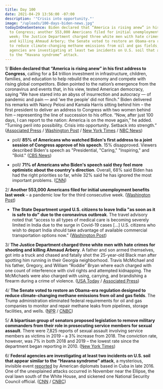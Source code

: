 ```yaml
---
title: Day 100
date: 2021-04-29 13:56:00 -07:00
description: '"Crisis into opportunity."'
image: "/uploads/100-days-biden-news.jpg"
todayInOneSentence: Biden declared that “America is rising anew” in his first address
  to Congress; another 553,000 Americans filed for initial unemployment benefits last
  week; the Justice Department charged three white men with hate crimes for shooting
  and killing Ahmaud Arbery; the Senate voted to restore an Obama-era regulation designed
  to reduce climate-changing methane emissions from oil and gas fields; and federal
  agencies are investigating at least two incidents on U.S. soil that appear similar
  to the “Havana syndrome” attack.
---
```


1/ **Biden declared that “America is rising anew” in his first address to Congress**, calling for a $4 trillion investment in infrastructure, children, families, and education to help rebuild the economy and compete with rising global competitors. Biden pointed to the nation’s emergence from the coronavirus and events that, in his view, tested American democracy, saying “We have stared into an abyss of insurrection and autocracy — of pandemic and pain — and ‘we the people’ did not flinch.” Biden delivered his remarks with Nancy Pelosi and Kamala Harris sitting behind him – the first president to deliver an address to Congress with two women behind him – representing the line of succession to his office. “Now, after just 100 days, I can report to the nation: America is on the move again,” he added. “Turning peril into possibility. Crisis into opportunity. Setback into strength.” ([Associated Press](https://apnews.com/article/biden-joint-address-congress-a157a7355bfc5c189fdc1040722fb652) / [Washington Post](https://www.washingtonpost.com/politics/biden-speech-congress/2021/04/28/f33615ac-a7a2-11eb-bca5-048b2759a489_story.html) / [New York Times](https://www.nytimes.com/2021/04/28/us/politics/joe-biden-government-plans.html) / [NBC News](https://www.nbcnews.com/politics/white-house/move-biden-urges-congress-turn-crisis-opportunity-n1265814))

* poll/ **85% of Americans who watched Biden's first address to a joint session of Congress approve of his speech**. 15% disapproved. Viewers described Biden's speech as "Presidential, "Caring," "Inspiring," and "Bold." ([CBS News](https://www.cbsnews.com/news/cbs-news-poll-most-viewers-approve-of-bidens-speech/))

* poll/ **71% of Americans who Biden's speech said they feel more optimistic about the country's direction**. Overall, 68% said Biden has had the right priorities so far, while 32% said he has ignored the most important problems. ([CNN](https://www.cnn.com/2021/04/28/politics/cnn-poll-biden-speech-to-congress/index.html))

2/ **Another 553,000 Americans filed for initial unemployment benefits last week** – a pandemic low for the third consecutive week. ([Washington Post](https://www.washingtonpost.com/business/2021/04/29/jobless-claims-hit-new-pandemic-low-third-straight-week-labor-market-picks-up/))

* **The State Department urged U.S. citizens to leave India "as soon as it is safe to do" due to the coronavirus outbreak**. The travel advisory noted that “access to all types of medical care is becoming severely limited in India due to the surge in Covid-19 cases \[...\] U.S. citizens who wish to depart India should take advantage of available commercial transportation options now." ([Washington Post](https://www.washingtonpost.com/nation/2021/04/29/coronavirus-covid-live-updates-us/#link-APFCVLBQGZFGRJQ5RIVY25BZEI))

3/ **The Justice Department charged three white men with hate crimes for shooting and killing Ahmaud Arbery**. A father and son armed themselves, got into a truck and chased and fatally shot the 25-year-old Black man after spotting him running in their Georgia neighborhood. Travis McMichael and his father, Gregory, and William “Roddie” Bryan where each charged with one count of interference with civil rights and attempted kidnapping. The McMichaels were also charged with using, carrying, and brandishing a firearm during a crime of violence. ([USA Today](https://www.usatoday.com/story/news/politics/2021/04/28/ahmaud-arbery-murder-suspects-charged-hate-crimes-doj/4879515001/) / [Associated Press](https://apnews.com/article/ahmaud-arbery-georgia-hate-crimes-crime-government-and-politics-ef101bfbf96f3ee921c29c6dcf89e7eb))

4/ **The Senate voted to restore an Obama-era regulation designed to reduce climate-changing methane emissions from oil and gas fields**. The Trump administration eliminated federal requirements for oil and gas companies to monitor and repair methane leaks from pipelines, storage facilities, and wells. ([NPR](https://www.npr.org/2021/04/28/991635101/senate-votes-to-restore-regulations-on-climate-warming-methane-emissions) / [CNBC](https://www.cnbc.com/2021/04/28/senate-restores-obama-era-regulation-of-methane-emissions.html))

5/ **A bipartisan group of senators proposed legislation to remove military commanders from their role in prosecuting service members for sexual assault**. There were 7,825 reports of sexual assault involving service members as victims in 2019 – a 3% increase from 2018. The conviction rate, however, was 7% in both 2018 and 2019 – the lowest rate since the department began reporting in 2010. ([New York Times](https://www.nytimes.com/2021/04/29/us/politics/military-sexual-assault-cases.html))

6/ **Federal agencies are investigating at least two incidents on U.S. soil that appear similar to the “Havana syndrome” attack**, a mysterious, invisible event [reported](https://whatthefuckjusthappenedtoday.com/2018/09/11/day-600/) by American diplomats based in Cuba in late 2016. One of the unexplained attacks occurred in November near the Ellipse, the oval lawn south of the White House, and sickened one National Security Council official. ([CNN](https://www.cnn.com/2021/04/29/politics/us-investigating-mysterious-directed-energy-attack-white-house/index.html) / [CNBC](https://www.cnbc.com/2021/04/29/us-investigating-peculiar-attacks-with-hallmarks-of-havana-syndrome-near-white-house.html))
